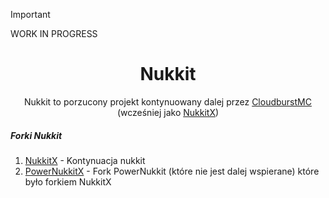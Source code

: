 > [!IMPORTANT]
> WORK IN PROGRESS

<div align="center">

# Nukkit

Nukkit to porzucony projekt kontynuowany dalej przez 
[CloudburstMC](https://github.com/CloudburstMC) (wcześniej jako [NukkitX](NukkitX.MD))

</div>


##### Forki Nukkit
1. [NukkitX](NukkitX.MD) - Kontynuacja nukkit
2. [PowerNukkitX](PowerNukkitX.MD) - Fork PowerNukkit (które nie jest dalej wspierane) które było forkiem NukkitX
